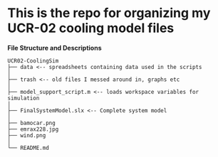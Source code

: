# This is the repo for organizing my UCR-02 cooling model files

**File Structure and Descriptions**
```
UCR02-CoolingSim
├── data <-- spreadsheets containing data used in the scripts
│
├── trash <-- old files I messed around in, graphs etc
│
├── model_support_script.m <-- loads workspace variables for simulation
│
├── FinalSystemModel.slx <-- Complete system model
│
├── bamocar.png
├── emrax228.jpg
├── wind.png
│
└── README.md

```